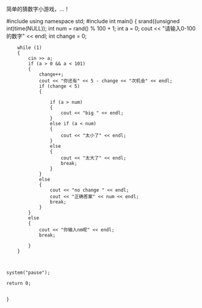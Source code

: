 
简单的猜数字小游戏，…！


#include<iostream>
using namespace std;
#include<ctime>
int main()
{
    srand((unsigned int)time(NULL));
   int num = rand() % 100 + 1;
    int a = 0;
    cout << "请输入0-100的数字" << endl;
    int change = 0;
    
        while (1)
        {
            cin >> a;
            if (a > 0 && a < 101)
            {
                change++;
                cout << "你还有" << 5 - change << "次机会" << endl;
                if (change < 5)
                {
                  
                    if (a > num)
                    {
                        cout << "big " << endl;
                    }
                    else if (a < num)
                    {
                        cout << "太小了" << endl;
                    }
                    else
                    {
                        cout << "太大了" << endl;
                        break;
                    }
                }
                else
                {
                    cout << "no change " << endl;
                    cout << "正确答案" << num << endl;
                    break;
                }
            }
            else
            {
                cout << "你输入nm呢" << endl;
                break;
            
            }
        }
  
        
    
    system("pause");

    return 0;


    }
